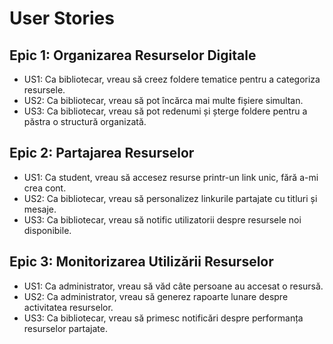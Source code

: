 # User Stories

## Epic 1: Organizarea Resurselor Digitale
- US1: Ca bibliotecar, vreau să creez foldere tematice pentru a categoriza resursele.
- US2: Ca bibliotecar, vreau să pot încărca mai multe fișiere simultan.
- US3: Ca bibliotecar, vreau să pot redenumi și șterge foldere pentru a păstra o structură organizată.

## Epic 2: Partajarea Resurselor
- US1: Ca student, vreau să accesez resurse printr-un link unic, fără a-mi crea cont.
- US2: Ca bibliotecar, vreau să personalizez linkurile partajate cu titluri și mesaje.
- US3: Ca bibliotecar, vreau să notific utilizatorii despre resursele noi disponibile.

## Epic 3: Monitorizarea Utilizării Resurselor
- US1: Ca administrator, vreau să văd câte persoane au accesat o resursă.
- US2: Ca administrator, vreau să generez rapoarte lunare despre activitatea resurselor.
- US3: Ca bibliotecar, vreau să primesc notificări despre performanța resurselor partajate.

